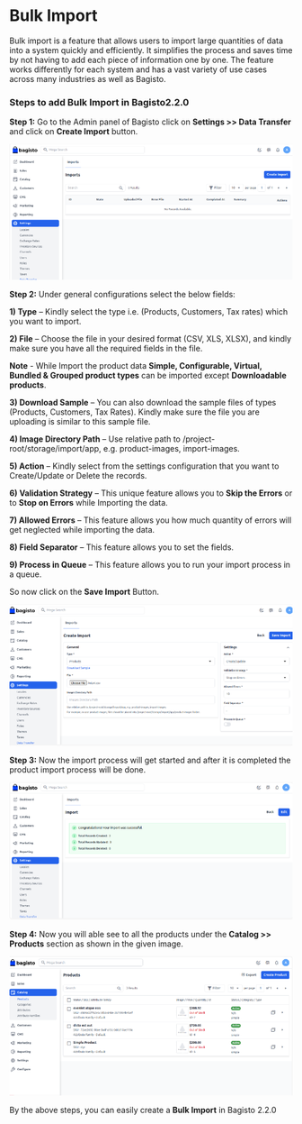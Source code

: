 # Bulk Import

Bulk import is a feature that allows users to import large quantities of data into a system quickly and efficiently. It simplifies the process and saves time by not having to add each piece of information one by one. The feature works differently for each system and has a vast variety of use cases across many industries as well as Bagisto.

### Steps to add Bulk Import in Bagisto2.2.0

**Step 1:** Go to the Admin panel of Bagisto click on **Settings >> Data Transfer** and click on **Create Import** button.

![Import](../../assets/2.2.0/images/settings/import.png)

**Step 2:** Under general configurations select the below fields:

**1) Type** – Kindly select the type i.e. (Products, Customers, Tax rates) which you want to import.

**2) File** – Choose the file in your desired format (CSV, XLS, XLSX), and kindly make sure you have all the required fields in the file.

**Note** - While Import the product data **Simple, Configurable, Virtual, Bundled & Grouped product types** can be imported except **Downloadable products**.

**3) Download Sample** – You can also download the sample files of types (Products, Customers, Tax Rates). Kindly make sure the file you are uploading is similar to this sample file.

**4) Image Directory Path** – Use relative path to /project-root/storage/import/app, e.g. product-images, import-images.

**5) Action** – Kindly select from the settings configuration that you want to Create/Update or Delete the records.

**6) Validation Strategy** – This unique feature allows you to **Skip the Errors** or to **Stop on Errors** while Importing the data.

**7) Allowed Errors** – This feature allows you how much quantity of errors will get neglected while importing the data.

**8) Field Separator** – This feature allows you to set the fields.

**9) Process in Queue** – This feature allows you to run your import process in a queue.

So now click on the **Save Import** Button.

![Create Import](../../assets/2.2.0/images/settings/createImport.png)

**Step 3:** Now the import process will get started and after it is completed the product import process will be done.

![Import Done](../../assets/2.2.0/images/settings/importDone.png)

**Step 4:** Now you will able see to all the products under the **Catalog >> Products** section as shown in the given image.

![Import Done](../../assets/2.2.0/images/settings/importOutput.png)

By the above steps, you can easily create a **Bulk Import** in Bagisto 2.2.0